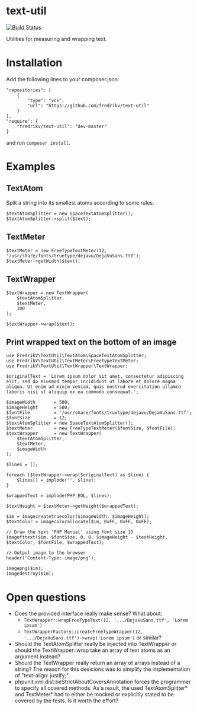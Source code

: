 # text-util
[![Build Status](https://travis-ci.org/fredrikv/text-util.svg?branch=master)](https://travis-ci.org/fredrikv/text-util)

Utilities for measuring and wrapping text.

# Installation
Add the following lines to your composer.json:

    "repositories": [
        {
            "type": "vcs",
            "url": "https://github.com/fredrikv/text-util"
        }
    ],
    "require": {
        "fredrikv/text-util": "dev-master"
    }

and run `composer install`.



# Examples

## TextAtom
Split a string into its smallest atoms according to some rules.

    $textAtomSplitter = new SpaceTextAtomSplitter();
    $textAtomSplitter->split($text);


## TextMeter
    $textMeter = new FreeTypeTextMeter(12, '/usr/share/fonts/truetype/dejavu/DejaVuSans.ttf');
    $textMeter->getWidth($text);


## TextWrapper

    $textWrapper = new TextWrapper(
        $textAtomSplitter,
        $textMeter,
        100
    );

    $textWrapper->wrap($text);

## Print wrapped text on the bottom of an image

    use FredrikV\TextUtil\TextAtom\SpaceTextAtomSplitter;
    use FredrikV\TextUtil\TextMeter\FreeTypeTextMeter;
    use FredrikV\TextUtil\TextWrapper\TextWrapper;

    $originalText = 'Lorem ipsum dolor sit amet, consectetur adipiscing elit, sed do eiusmod tempor incididunt ut labore et dolore magna aliqua. Ut enim ad minim veniam, quis nostrud exercitation ullamco laboris nisi ut aliquip ex ea commodo consequat.';

    $imageWidth       = 500;
    $imageHeight      = 500;
    $fontFile         = '/usr/share/fonts/truetype/dejavu/DejaVuSans.ttf';
    $fontSize         = 12;
    $textAtomSplitter = new SpaceTextAtomSplitter();
    $textMeter        = new FreeTypeTextMeter($fontSize, $fontFile);
    $textWrapper      = new TextWrapper(
        $textAtomSplitter,
        $textMeter,
        $imageWidth
    );

    $lines = [];

    foreach ($textWrapper->wrap($originalText) as $line) {
        $lines[] = implode('', $line);
    }

    $wrappedText = implode(PHP_EOL, $lines);

    $textHeight = $textMeter->getHeight($wrappedText);

    $im = imagecreatetruecolor($imageWidth, $imageHeight);
    $textColor = imagecolorallocate($im, 0xFF, 0xFF, 0xFF);

    // Draw the text 'PHP Manual' using font size 13
    imagefttext($im, $fontSize, 0, 0, $imageHeight - $textHeight, $textColor, $fontFile, $wrappedText);

    // Output image to the browser
    header('Content-Type: image/png');

    imagepng($im);
    imagedestroy($im);


# Open questions
* Does the provided interface really make sense? What about:
    * `TextWrapper::wrapFreeTypeText(12, '.../DejaVuSans.ttf', 'Lorem ipsum')`
    * `TextWrapperFactory::createFreeTypeWrapper(12, '.../DejaVuSans.ttf')->wrap('Lorem ipsum')` or similar?
* Should the TextAtomSplitter really be injected into TextWrapper or should the
  TextWrapper::wrap take an array of text atoms as an argument instead?
* Should the TextWrapper really return an array of arrays instead of a string?
  The reason for this desicions was to simplify the implementation of
  "text-align: justify;".
* phpunit.xml.dist:beStrictAboutCoversAnnotation forces the programmer to
  specify all covered methods. As a result, the used TextAtomSplitter* and
  TextMeter* had to either be mocked or explicitly stated to be covered by the
  tests. Is it worth the effort?
